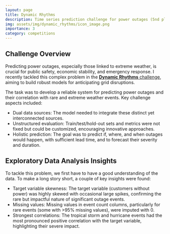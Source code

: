 ```yaml
---
layout: page
title: Dynamic Rhythms
description: Time series prediction challenge for power outages (5nd place)
img: assets/img/dynamic_rhythms/icon_image.png
importance: 3
category: competitions
---
```


## Challenge Overview

Predicting power outages, especially those linked to extreme weather, is crucial for public safety, economic stability, and emergency response. I recently tackled this complex problem in the [**Dynamic Rhythms** challenge](https://thinkonward.com/app/c/challenges/dynamic-rhythms), aiming to build robust models for anticipating grid disruptions.

The task was to develop a reliable system for predicting power outages and their correlation with rare and extreme weather events. Key challenge aspects included:

- Dual data sources: The model needed to integrate these distinct yet interconnected sources.
- Unstructured evaluation: Train/test/hold-out sets and metrics were not fixed but could be customized, encouraging innovative approaches.
- Holistic prediction: The goal was to predict if, where, and when outages would happen, with sufficient lead time, and to forecast their severity and duration.

## Exploratory Data Analysis Insights

To tackle this problem, we first have to have a good understanding of the data. To make a long story short, a couple of key insights were found:

- Target variable skewness: The target variable (customers without power) was highly skewed with occasional large spikes, confirming the rare but impactful nature of significant outage events.
- Missing values: Missing values in event count columns, particularly for rare events (some with >95% missing values), were imputed with 0.
- Strongest correlations: The tropical storm and hurricane events had the most pronounced positive correlation with the target variable, highlighting their severe impact.

